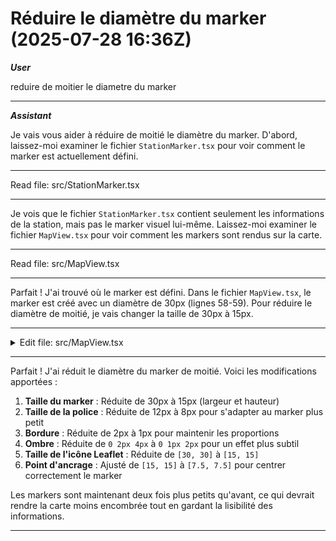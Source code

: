 <!-- Generated by SpecStory -->

# Réduire le diamètre du marker (2025-07-28 16:36Z)

_**User**_

reduire de moitier le diametre du marker

---

_**Assistant**_

Je vais vous aider à réduire de moitié le diamètre du marker. D'abord, laissez-moi examiner le fichier `StationMarker.tsx` pour voir comment le marker est actuellement défini.


---

Read file: src/StationMarker.tsx

---

Je vois que le fichier `StationMarker.tsx` contient seulement les informations de la station, mais pas le marker visuel lui-même. Laissez-moi examiner le fichier `MapView.tsx` pour voir comment les markers sont rendus sur la carte.


---

Read file: src/MapView.tsx

---

Parfait ! J'ai trouvé où le marker est défini. Dans le fichier `MapView.tsx`, le marker est créé avec un diamètre de 30px (lignes 58-59). Pour réduire le diamètre de moitié, je vais changer la taille de 30px à 15px.


---

<details><summary>Edit file: src/MapView.tsx</summary>

undefined

**Chunk 1**
Lines added: 7, lines removed: 7

```diff
@@ -65,16 +65,16 @@
                  color: white;
                  border-radius: 50%;
-                 width: 30px;
-                 height: 30px;
+                 width: 15px;
+                 height: 15px;
                  display: flex;
                  align-items: center;
                  justify-content: center;
                  font-weight: bold;
-                 font-size: 12px;
-                 border: 2px solid white;
-                 box-shadow: 0 2px 4px rgba(0,0,0,0.3);
+                 font-size: 8px;
+                 border: 1px solid white;
+                 box-shadow: 0 1px 2px rgba(0,0,0,0.3);
                ">${count}</div>`,
-               iconSize: [30, 30],
-               iconAnchor: [15, 15]
+               iconSize: [15, 15],
+               iconAnchor: [7.5, 7.5]
              });
  
```

</details>

---

Parfait ! J'ai réduit le diamètre du marker de moitié. Voici les modifications apportées :

1. **Taille du marker** : Réduite de 30px à 15px (largeur et hauteur)
2. **Taille de la police** : Réduite de 12px à 8px pour s'adapter au marker plus petit
3. **Bordure** : Réduite de 2px à 1px pour maintenir les proportions
4. **Ombre** : Réduite de `0 2px 4px` à `0 1px 2px` pour un effet plus subtil
5. **Taille de l'icône Leaflet** : Réduite de `[30, 30]` à `[15, 15]`
6. **Point d'ancrage** : Ajusté de `[15, 15]` à `[7.5, 7.5]` pour centrer correctement le marker

Les markers sont maintenant deux fois plus petits qu'avant, ce qui devrait rendre la carte moins encombrée tout en gardant la lisibilité des informations.

---

